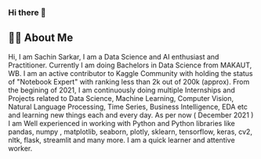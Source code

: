 ### Hi there 👋

<!--
- 🔭 I’m currently working on ...
- 🌱 I’m currently learning ...
- 👯 I’m looking to collaborate on ...
- 🤔 I’m looking for help with ...
- 💬 Ask me about ...
- 📫 How to reach me: ...
- 😄 Pronouns: ...
- ⚡ Fun fact: ...
-->

## 👨‍💻 About Me
Hi, I am Sachin Sarkar, I am a Data Science and AI enthusiast and Practitioner. Currently I am doing Bachelors in Data Science from MAKAUT, WB. I am an active contributor to Kaggle Community with holding the status of "Notebook Expert" with ranking less than 2k out of 200k (approx). From the begining of 2021, I am continuously doing multiple Internships and Projects related to Data Science, Machine Learning, Computer Vision, Natural Language Processing, Time Series, Business Intelligence, EDA etc and learning new things each and every day. As per now ( December 2021 ) I am Well experienced in working with Python and Python libraries like pandas, numpy , matplotlib, seaborn, plotly, sklearn, tensorflow, keras, cv2, nltk, flask, streamlit and many more. I am a quick learner and attentive worker.
